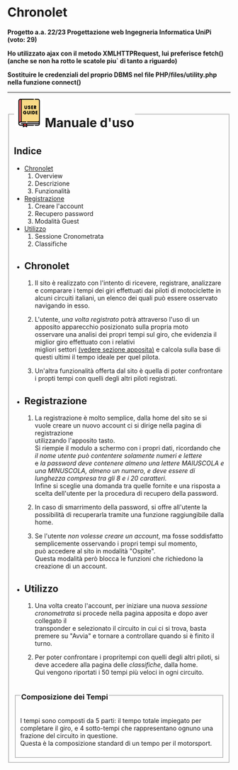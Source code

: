 # Chronolet #

**Progetto a.a. 22/23 Progettazione web Ingegneria Informatica UniPi (voto: 29)**

**Ho utilizzato ajax con il metodo XMLHTTPRequest, lui preferisce fetch() (anche se non ha rotto le scatole piu` di tanto a riguardo)**

**Sostituire le credenziali del proprio DBMS nel file PHP/files/utility.php nella funzione connect()**

----------

<fieldset>
    <legend>
        <img src="img/user-guide.png" alt="icon" style="display: inline" width="64" height="64">
        <h1 style="display: inline">Manuale d'uso</h1>
    </legend>
    <div id="main">
        <h2>Indice</h2>
        <ul id="index">
            <li>
                <a href="#chronolet">Chronolet</a>
                <ol>
                    <li>Overview</li>
                    <li>Descrizione</li>
                    <li>Funzionalit&agrave;</li>
                </ol>
            </li>
            <li>
                <a href="#signup">Registrazione</a>
                <ol>
                    <li>Creare l'account</li>
                    <li>Recupero password</li>
                    <li>Modalit&agrave; Guest</li>
                </ol>
            </li>
            <li>
                <a href="#use">Utilizzo</a>
                <ol>
                    <li>Sessione Cronometrata</li>
                    <li>Classifiche</li>
                </ol>
            </li>
        </ul>
        <ul>
            <li id="chronolet">
                <h2>Chronolet</h2>
                <ol>
                    <li>
                        <p>
                            Il sito &egrave; realizzato con l'intento di ricevere, registrare, analizzare e comparare i tempi dei giri effettuati
                            dai piloti di motociclette in alcuni
                            circuiti italiani, un elenco dei quali pu&ograve; essere osservato navigando in esso.
                        </p>
                    </li>
                    <li>
                        <p>
                            L'utente, <i>una volta registrato</i> potr&agrave; attraverso l'uso di un apposito apparecchio posizionato sulla propria moto <br>
                            osservare una analisi dei propri tempi sul giro, che evidenzia il miglior giro effettuato con i relativi <br>
                            migliori settori <a href="#settori">(vedere sezione apposita)</a> e calcola sulla base di questi ultimi il tempo ideale per quel pilota.
                        </p>
                    </li>
                    <li>
                        <p>
                            Un'altra funzionalit&agrave; offerta dal sito &egrave; quella di poter confrontare i propti tempi con quelli degli altri piloti registrati.
                        </p>
                    </li>
                </ol>
            </li>
            <li id="signup">
                <h2>Registrazione</h2>
                <ol>
                    <li>
                        <p>
                            La registrazione &egrave; molto semplice, dalla home del sito se si vuole creare un nuovo account ci si dirige nella pagina di registrazione<br>
                            utilizzando l'apposito tasto.<br>
                            Si riempie il modulo a schermo con i propri dati, ricordando che <i>il nome utente pu&ograve; contentere solamente numeri e lettere</i><br>
                            e <i>la password deve contenere almeno una lettere MAIUSCOLA e una MINUSCOLA, almeno un numero, e deve essere di lunghezza compresa
                            tra gli 8 e i 20 caratteri.</i><br>
                            Infine si sceglie una domanda tra quelle fornite e una risposta a scelta dell'utente per la procedura di recupero della password.
                        </p>
                    </li>
                    <li>
                        <p>
                            In caso di smarrimento della password, si offre all'utente la possibilit&agrave; di recuperarla tramite una funzione raggiungibile dalla home.
                        </p>
                    </li>
                    <li>
                        <p>
                            Se l'utente <i>non volesse creare un account</i>, ma fosse soddisfatto semplicemente osservando i propri tempi sul momento,<br>
                            pu&ograve; accedere al sito in modalit&agrave; "Ospite".<br>
                            Questa modalit&agrave; per&ograve; blocca le funzioni che richiedono la creazione di un account.
                        </p>
                    </li>
                </ol>
            </li>
            <li id="use">
                <h2>Utilizzo</h2>
                <ol>
                    <li>
                        <p>
                            Una volta creato l'account, per iniziare una nuova <i>sessione cronometrata</i> si procede nella pagina apposita e dopo aver collegato il<br>
                            transponder e selezionato il circuito in cui ci si trova, basta premere su "Avvia" e tornare a controllare quando si &egrave; finito il turno.
                        </p>
                    </li>
                    <li>
                        <p>
                            Per poter confrontare i propritempi con quelli degli altri piloti, si deve accedere alla pagina delle <i>classifiche</i>, dalla home.<br>
                            Qui vengono riportati i 50 tempi pi&ugrave; veloci in ogni circuito.
                        </p>
                    </li>
                </ol>
            </li>
        </ul>
        <fieldset>
            <legend><h3>Composizione dei Tempi</h3></legend>
            <p id="settori">
                I tempi sono composti da 5 parti: il tempo totale impiegato per completare il giro, e 4 sotto-tempi che rappresentano ognuno una frazione del circuito in questione.<br>
                Questa &egrave; la composizione standard di un tempo per il motorsport.
            </p>
        </fieldset>
    </div>
</fieldset>
